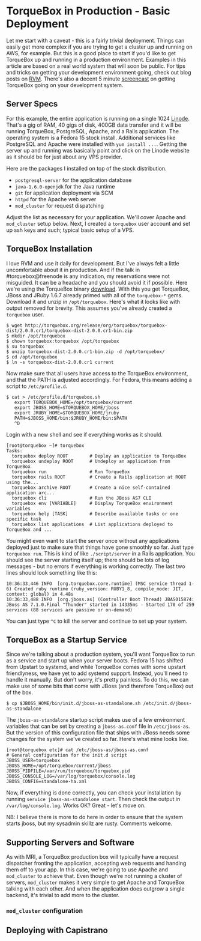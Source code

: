 # TorqueBox in Production - Basic Deployment

Let me start with a caveat - this is a fairly trivial deployment. Things can
easily get more complex if you are trying to get a cluster up and running on
AWS, for example. But this is a good place to start if you'd like to get
TorqueBox up and running in a production environment.  Examples in this article
are based on a real world system that will soon be public.  For tips and tricks
on getting your development environment going, check out blog posts on
[RVM](http://torquebox.org/news/tags/rvm/). There's also a decent 5 minute
[screencast](http://torquebox.org/podcasts/2011/12/07/installing-torquebox/) on
getting TorqueBox going on your development system.

## Server Specs

For this example, the entire application is running on a single 1024
[Linode](http://linode.com).  That's a gig of RAM, 40 gigs of disk, 400GB
data transfer and it will be running TorqueBox, PostgreSQL, Apache, and a Rails
application. The operating system is a Fedora 15 stock install. Additional
services like PostgreSQL and Apache were installed with `yum install ...`.
Getting the server up and running was basically point and click on the Linode
website as it should be for just about any VPS provider.  

Here are the packages I installed on top of the stock distribution.

- `postgresql-server` for the application database
- `java-1.6.0-openjdk` for the Java runtime
- `git` for application deployment via SCM
- `httpd` for the Apache web server
- `mod_cluster` for request dispatching 

Adjust the list as necessary for your application. We'll cover Apache and
`mod_cluster` setup below. Next, I created a `torquebox` user account and
set up ssh keys and such; typical basic setup of a VPS.

## TorqueBox Installation

I love RVM and use it daily for development. But I've always felt a little
uncomfortable about it in production. And if the talk in #torquebox@freenode is
any indication, my reservations were not misguided. It can be a headache and
you should avoid it if possible.  Here we're using the TorqueBox binary
[download](http://torquebox.org/download/).  With this you get TorqueBox, JBoss
and JRuby 1.6.7 already primed with all of the `torquebox-*` gems.  Download it
and unzip in `/opt/torquebox`. Here's what it looks like with output removed
for brevity.  This assumes you've already created a `torquebox` user. 

    $ wget http://torquebox.org/release/org/torquebox/torquebox-dist/2.0.0.cr1/torquebox-dist-2.0.0.cr1-bin.zip
    $ mkdir /opt/torquebox
    $ chown torquebox:torquebox /opt/torquebox
    $ su torquebox
    $ unzip torquebox-dist-2.0.0.cr1-bin.zip -d /opt/torquebox/
    $ cd /opt/torquebox
    $ ln -s torquebox-dist-2.0.0.cr1 current
    
Now make sure that all users have access to the TorqueBox environment, and that
the PATH is adjusted accordingly. For Fedora, this means adding a script to
`/etc/profile.d`.

    $ cat > /etc/profile.d/torquebox.sh
       export TORQUEBOX_HOME=/opt/torquebox/current
       export JBOSS_HOME=$TORQUEBOX_HOME/jboss
       export JRUBY_HOME=$TORQUEBOX_HOME/jruby
       PATH=$JBOSS_HOME/bin:$JRUBY_HOME/bin:$PATH
       ^D
       
Login with a new shell and see if everything works as it should.

    [root@torquebox ~]# torquebox
    Tasks:
      torquebox deploy ROOT        # Deploy an application to TorqueBox
      torquebox undeploy ROOT      # Undeploy an application from TorqueBox
      torquebox run                # Run TorqueBox
      torquebox rails ROOT         # Create a Rails application at ROOT using the...
      torquebox archive ROOT       # Create a nice self-contained application arc...
      torquebox cli                # Run the JBoss AS7 CLI
      torquebox env [VARIABLE]     # Display TorqueBox environment variables
      torquebox help [TASK]        # Describe available tasks or one specific task
      torquebox list applications  # List applications deployed to TorqueBox and ...

You might even want to start the server once without any applications deployed
just to make sure that things have gone smoothly so far.  Just type `torquebox
run`. This is kind of like `./script/server` in a Rails application. You should
see the server starting itself up; there should be lots of log messages - but
no errors if everything is working correctly.  The last two lines should look
something like this:

    10:36:33,446 INFO  [org.torquebox.core.runtime] (MSC service thread 1-6) Created ruby runtime (ruby_version: RUBY1_8, compile_mode: JIT, context: global) in 4.48s
    10:36:33,488 INFO  [org.jboss.as] (Controller Boot Thread) JBAS015874: JBoss AS 7.1.0.Final "Thunder" started in 14335ms - Started 170 of 259 services (88 services are passive or on-demand)
       
You can just type `^C` to kill the server and continue to set up your system.


## TorqueBox as a Startup Service

Since we're talking about a production system, you'll want TorqueBox to run as
a service and start up when your server boots. Fedora 15 has shifted from
Upstart to systemd, and while TorqueBox comes with some upstart friendlyness,
we have yet to add systemd suppprt.  Instead, you'll need to handle it
manually. But don't worry, it's pretty painless.  To do this, we can make use
of some bits that come with JBoss (and therefore TorqueBox) out of the box.

    $ cp $JBOSS_HOME/bin/init.d/jboss-as-standalone.sh /etc/init.d/jboss-as-standalone
    
The `jboss-as-standalone` startup script makes use of a few environment
variables that can be set by creating a `jboss-as.conf` file in
`/etc/jboss-as`. But the version of this configuration file that ships with
JBoss needs some changes for the system we've created so far.  Here's what
mine looks like.

    [root@torquebox etc]# cat /etc/jboss-as/jboss-as.conf 
    # General configuration for the init.d script
    JBOSS_USER=torquebox
    JBOSS_HOME=/opt/torquebox/current/jboss
    JBOSS_PIDFILE=/var/run/torquebox/torquebox.pid
    JBOSS_CONSOLE_LOG=/var/log/torquebox/console.log
    JBOSS_CONFIG=standalone-ha.xml
    
Now, if everything is done correctly, you can check your installation by
running `service jboss-as-standalone start`. Then check the output in 
`/var/log/console.log`. Works OK? Great - let's move on.

NB: I believe there is more to do here in order to ensure that the system
starts jboss, but my sysadmin skillz are rusty. Comments welcome.

## Supporting Servers and Software

As with MRI, a TorqueBox production box will typically have a request
dispatcher fronting the application, accepting web requests and handing them
off to your app.  In this case, we're going to use Apache and `mod_cluster` to
achieve that. Even though we're not running a cluster of servers, `mod_cluster`
makes it very simple to get Apache and TorqueBox talking with each other. And
when the application does outgrow a single backend, it's trivial to add more to
the cluster.

### `mod_cluster` configuration

## Deploying with Capistrano
